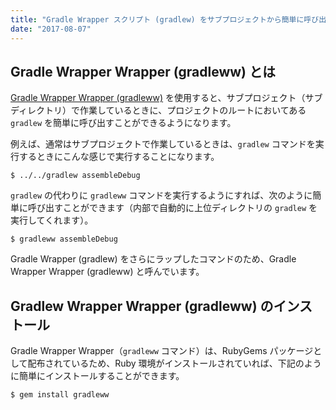 ```yaml
---
title: "Gradle Wrapper スクリプト (gradlew) をサブプロジェクトから簡単に呼び出せるようにする"
date: "2017-08-07"
---
```


Gradle Wrapper Wrapper (gradleww) とは
----

[Gradle Wrapper Wrapper (gradleww)](https://github.com/ojisancancode/gradleww) を使用すると、サブプロジェクト（サブディレクトリ）で作業しているときに、プロジェクトのルートにおいてある `gradlew` を簡単に呼び出すことができるようになります。

例えば、通常はサブプロジェクトで作業しているときは、`gradlew` コマンドを実行するときにこんな感じで実行することになります。

~~~
$ ../../gradlew assembleDebug
~~~

`gradlew` の代わりに `gradleww` コマンドを実行するようにすれば、次のように簡単に呼び出すことができます（内部で自動的に上位ディレクトリの `gradlew` を実行してくれます）。

~~~
$ gradleww assembleDebug
~~~

Gradle Wrapper (gradlew) をさらにラップしたコマンドのため、Gradle Wrapper Wrapper (gradleww) と呼んでいます。


Gradlew Wrapper Wrapper (gradleww) のインストール
----

Gradle Wrapper Wrapper（`gradleww` コマンド）は、RubyGems パッケージとして配布されているため、Ruby 環境がインストールされていれば、下記のように簡単にインストールすることができます。

~~~
$ gem install gradleww
~~~

